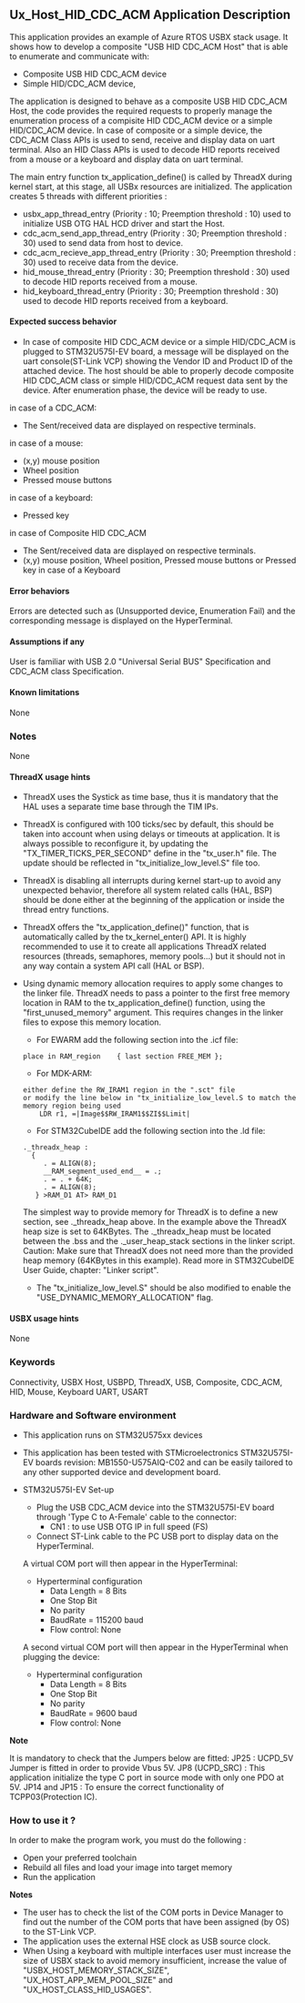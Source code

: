
## <b>Ux_Host_HID_CDC_ACM Application Description </b>

This application provides an example of Azure RTOS USBX stack usage.
It shows how to develop a composite "USB HID CDC_ACM Host" that is able to enumerate and communicate with:

  - Composite USB HID CDC_ACM device
  - Simple HID/CDC_ACM device,

The application is designed to behave as a composite USB HID CDC_ACM Host, the code provides the required requests to properly manage the enumeration process of a compisite HID CDC_ACM device or a simple HID/CDC_ACM device.
In case of composite or a simple device, the CDC_ACM Class APIs is used to send, receive and display data on uart terminal. Also an HID Class APIs is used to decode HID reports received from a mouse or a keyboard and display data on uart terminal.

The main entry function tx_application_define() is called by ThreadX during kernel start, at this stage, all USBx resources are initialized.
The application creates 5 threads with different priorities :

  - usbx_app_thread_entry            (Priority : 10; Preemption threshold : 10) used to initialize USB OTG HAL HCD driver and start the Host.
  - cdc_acm_send_app_thread_entry    (Priority : 30; Preemption threshold : 30) used to send data from host to device.
  - cdc_acm_recieve_app_thread_entry (Priority : 30; Preemption threshold : 30) used to receive data from the device.
  - hid_mouse_thread_entry           (Priority : 30; Preemption threshold : 30) used to decode HID reports received  from a mouse.
  - hid_keyboard_thread_entry        (Priority : 30; Preemption threshold : 30) used to decode HID reports received  from a keyboard.

#### <b> Expected success behavior</b>

- In case of composite HID CDC_ACM device or a simple HID/CDC_ACM is plugged to STM32U575I-EV board, a message will be displayed on the uart console(ST-Link VCP) showing
the Vendor ID and Product ID of the attached device. The host should be able to properly decode composite HID CDC_ACM class or simple HID/CDC_ACM request data sent by the device.
After enumeration phase, the device will be ready to use.

in case of a CDC_ACM:
   - The Sent/received data are displayed on respective terminals.

in case of a mouse:
   - (x,y) mouse position
   - Wheel position
   - Pressed mouse buttons

in case of a keyboard:
   - Pressed key

in case of Composite HID CDC_ACM
   - The Sent/received data are displayed on respective terminals.
   - (x,y) mouse position, Wheel position, Pressed mouse buttons or Pressed key in case of a Keyboard

#### <b>Error behaviors</b>

Errors are detected such as (Unsupported device, Enumeration Fail) and the corresponding message is displayed on the HyperTerminal.

#### <b>Assumptions if any</b>

User is familiar with USB 2.0 "Universal Serial BUS" Specification and CDC_ACM class Specification.

#### <b>Known limitations</b>

None

### <b>Notes</b>

None

#### <b>ThreadX usage hints</b>

 - ThreadX uses the Systick as time base, thus it is mandatory that the HAL uses a separate time base through the TIM IPs.
 - ThreadX is configured with 100 ticks/sec by default, this should be taken into account when using delays or timeouts at application. It is always possible to reconfigure it, by updating the "TX_TIMER_TICKS_PER_SECOND" define in the "tx_user.h" file. The update should be reflected in "tx_initialize_low_level.S" file too.
 - ThreadX is disabling all interrupts during kernel start-up to avoid any unexpected behavior, therefore all system related calls (HAL, BSP) should be done either at the beginning of the application or inside the thread entry functions.
 - ThreadX offers the "tx_application_define()" function, that is automatically called by the tx_kernel_enter() API.
   It is highly recommended to use it to create all applications ThreadX related resources (threads, semaphores, memory pools...) but it should not in any way contain a system API call (HAL or BSP).
 - Using dynamic memory allocation requires to apply some changes to the linker file.
   ThreadX needs to pass a pointer to the first free memory location in RAM to the tx_application_define() function,
   using the "first_unused_memory" argument.
   This requires changes in the linker files to expose this memory location.
    + For EWARM add the following section into the .icf file:
     ```
     place in RAM_region    { last section FREE_MEM };
     ```
    + For MDK-ARM:
    ```
    either define the RW_IRAM1 region in the ".sct" file
    or modify the line below in "tx_initialize_low_level.S to match the memory region being used
        LDR r1, =|Image$$RW_IRAM1$$ZI$$Limit|
    ```
    + For STM32CubeIDE add the following section into the .ld file:
    ```
    ._threadx_heap :
      {
         . = ALIGN(8);
         __RAM_segment_used_end__ = .;
         . = . + 64K;
         . = ALIGN(8);
       } >RAM_D1 AT> RAM_D1
    ```

    The simplest way to provide memory for ThreadX is to define a new section, see ._threadx_heap above.
    In the example above the ThreadX heap size is set to 64KBytes.
    The ._threadx_heap must be located between the .bss and the ._user_heap_stack sections in the linker script.
    Caution: Make sure that ThreadX does not need more than the provided heap memory (64KBytes in this example).
    Read more in STM32CubeIDE User Guide, chapter: "Linker script".

    + The "tx_initialize_low_level.S" should be also modified to enable the "USE_DYNAMIC_MEMORY_ALLOCATION" flag.

#### <b>USBX usage hints</b>

None

### <b>Keywords</b>

Connectivity, USBX Host, USBPD, ThreadX, USB, Composite, CDC_ACM, HID, Mouse, Keyboard UART, USART

### <b>Hardware and Software environment</b>

  - This application runs on STM32U575xx devices
  - This application has been tested with STMicroelectronics STM32U575I-EV boards revision: MB1550-U575AIQ-C02
    and can be easily tailored to any other supported device and development board.

- STM32U575I-EV Set-up
    - Plug the USB CDC_ACM device into the STM32U575I-EV board through 'Type C  to A-Female' cable to the connector:
      - CN1 : to use USB OTG IP in full speed (FS)
    - Connect ST-Link cable to the PC USB port to display data on the HyperTerminal.

    A virtual COM port will then appear in the HyperTerminal:
    - Hyperterminal configuration
      - Data Length = 8 Bits
      - One Stop Bit
      - No parity
      - BaudRate = 115200 baud
      - Flow control: None

    A second virtual COM port will then appear in the HyperTerminal when plugging the device:
    - Hyperterminal configuration
      - Data Length = 8 Bits
      - One Stop Bit
      - No parity
      - BaudRate = 9600 baud
      - Flow control: None

<b>Note</b>

It is mandatory to check that the Jumpers below are fitted:
    JP25           : UCPD_5V Jumper is fitted in order to provide Vbus 5V.
    JP8 (UCPD_SRC) : This application initialize the type C port in source mode with only one PDO at 5V.
    JP14 and JP15  : To ensure the correct functionality of TCPP03(Protection IC).

### <b>How to use it ?</b>

In order to make the program work, you must do the following :

 - Open your preferred toolchain
 - Rebuild all files and load your image into target memory
 - Run the application

<b>Notes</b>

- The user has to check the list of the COM ports in Device Manager to find out the number of the COM ports that have been assigned (by OS) to the ST-Link VCP.
- The application uses the external HSE clock as USB source clock.
- When Using a keyboard with multiple interfaces user must increase the size of USBX stack to avoid memory insufficient, increase the value of "USBX_HOST_MEMORY_STACK_SIZE", "UX_HOST_APP_MEM_POOL_SIZE" and "UX_HOST_CLASS_HID_USAGES".

